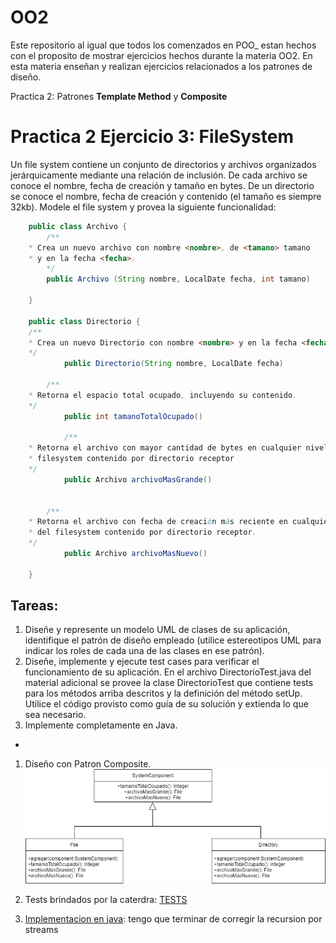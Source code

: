 # OO2

Este repositorio al igual que todos los comenzados en POO_ estan hechos con el proposito de mostrar 
ejercicios hechos durante la materia OO2.
En esta materia enseñan y realizan ejercicios relacionados a los patrones de diseño.

Practica 2: Patrones **Template Method** y **Composite**

# Practica 2 Ejercicio 3: FileSystem
Un file system contiene un conjunto de directorios y archivos organizados jerárquicamente mediante una relación de inclusión. De cada archivo se conoce el nombre, fecha de creación y tamaño en bytes. De un directorio se conoce el nombre, fecha de creación y contenido (el tamaño es siempre 32kb). Modele el file system y provea la siguiente funcionalidad:				
```java
    public class Archivo {
        /**
    * Crea un nuevo archivo con nombre <nombre>, de <tamano> tamano 
    * y en la fecha <fecha>.
        */
        public Archivo (String nombre, LocalDate fecha, int tamano)

    }

    public class Directorio {
    /**
    * Crea un nuevo Directorio con nombre <nombre> y en la fecha <fecha>.
    */
            public Directorio(String nombre, LocalDate fecha)

        /**
    * Retorna el espacio total ocupado, incluyendo su contenido.
    */
            public int tamanoTotalOcupado()

            /**
    * Retorna el archivo con mayor cantidad de bytes en cualquier nivel del 
    * filesystem contenido por directorio receptor
    */
            public Archivo archivoMasGrande()

    
        /**
    * Retorna el archivo con fecha de creación más reciente en cualquier nivel 
    * del filesystem contenido por directorio receptor.
    */
            public Archivo archivoMasNuevo()
        
    }
```
## Tareas:				
1. Diseñe y represente un modelo UML de clases de su aplicación, identifique el patrón de diseño empleado (utilice estereotipos UML para indicar los roles de cada una de las clases en ese patrón).
2. Diseñe, implemente y ejecute test cases para verificar el funcionamiento de su aplicación. En el archivo DirectorioTest.java del material adicional se provee la clase DirectorioTest que contiene tests para los métodos arriba descritos y la definición del método setUp. Utilice el código provisto como guía de su solución y extienda lo que sea necesario.
3. Implemente completamente en Java.

- 

1. Diseño con Patron Composite.
![UML](/FileSystemUML.png)

2. Tests brindados por la caterdra: [TESTS](/test/java/ar/edu/unlp/info/oo2/practica2_ejercicio3/)

3. [Implementacion en java](/main/java/ar/edu/unlp/info/oo2/practica2_ejercicio3/): tengo que terminar de corregir la recursion por streams